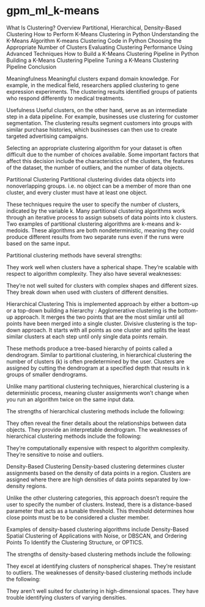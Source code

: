 # gpm_ml_k-means
What Is Clustering?
  Overview
  Partitional, Hierarchical, Density-Based Clustering
How to Perform K-Means Clustering in Python
Understanding the K-Means Algorithm
K-means Clustering Code in Python
Choosing the Appropriate Number of Clusters
Evaluating Clustering Performance Using Advanced Techniques
How to Build a K-Means Clustering Pipeline in Python
Building a K-Means Clustering Pipeline
Tuning a K-Means Clustering Pipeline
Conclusion



Meaningfulness
Meaningful clusters expand domain knowledge. For example, in the medical field, researchers applied clustering to gene expression experiments.
The clustering results identified groups of patients who respond differently to medical treatments.

Usefulness
Useful clusters, on the other hand, serve as an intermediate step in a data pipeline. For example, businesses use clustering for customer 
segmentation. The clustering results segment customers into groups with similar purchase histories,
which businesses can then use to create targeted advertising campaigns.

Selecting an appropriate clustering algorithm for your dataset is often difficult due to the number of choices available.
Some important factors that affect this decision include the characteristics of the clusters, the features of the dataset,
the number of outliers, and the number of data objects.

Partitional Clustering
Partitional clustering divides data objects into nonoverlapping groups. i.e. no object can be a member of more than one cluster, 
and every cluster must have at least one object.

These techniques require the user to specify the number of clusters, indicated by the variable k. 
Many partitional clustering algorithms work through an iterative process to assign subsets of data points into k clusters.
Two examples of partitional clustering algorithms are k-means and k-medoids.
These algorithms are both nondeterministic, meaning they could produce different results from two separate runs even if the runs were based on the same input.

Partitional clustering methods have several strengths:

They work well when clusters have a spherical shape.
They’re scalable with respect to algorithm complexity.
They also have several weaknesses:

They’re not well suited for clusters with complex shapes and different sizes.
They break down when used with clusters of different densities.

Hierarchical Clustering
This is implemented approach by either a bottom-up or a top-down building a hierarchy :
Agglomerative clustering is the bottom-up approach. It merges the two points that are the most similar until all points have been merged into a single cluster.
Divisive clustering is the top-down approach. It starts with all points as one cluster and splits the least similar clusters at each step until only single data points remain.

These methods produce a tree-based hierarchy of points called a dendrogram. Similar to partitional clustering, in hierarchical clustering 
the number of clusters (k) is often predetermined by the user. 
Clusters are assigned by cutting the dendrogram at a specified depth that results in k groups of smaller dendrograms.

Unlike many partitional clustering techniques, hierarchical clustering is a deterministic process, 
meaning cluster assignments won’t change when you run an algorithm twice on the same input data.

The strengths of hierarchical clustering methods include the following:

They often reveal the finer details about the relationships between data objects.
They provide an interpretable dendrogram.
The weaknesses of hierarchical clustering methods include the following:

They’re computationally expensive with respect to algorithm complexity.
They’re sensitive to noise and outliers.

Density-Based Clustering
Density-based clustering determines cluster assignments based on the density of data points in a region. 
Clusters are assigned where there are high densities of data points separated by low-density regions.

Unlike the other clustering categories, this approach doesn’t require the user to specify the number of clusters. 
Instead, there is a distance-based parameter that acts as a tunable threshold. This threshold determines how close points must be to be considered a cluster member.

Examples of density-based clustering algorithms include Density-Based Spatial Clustering of Applications with Noise, 
or DBSCAN, and Ordering Points To Identify the Clustering Structure, or OPTICS.

The strengths of density-based clustering methods include the following:

They excel at identifying clusters of nonspherical shapes.
They’re resistant to outliers.
The weaknesses of density-based clustering methods include the following:

They aren’t well suited for clustering in high-dimensional spaces.
They have trouble identifying clusters of varying densities.
